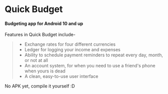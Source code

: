 # Quick Budget

#### Budgeting app for Android 10 and up
Features in Quick Budget include-
> - Exchange rates for four different currencies
> - Ledger for logging your income and expenses
> - Ability to schedule payment reminders to repeat every day, month, or not at all
> - An account system, for when you need to use a friend's phone when yours is dead
> - A clean, easy-to-use user interface

No APK yet, compile it yourself :D
